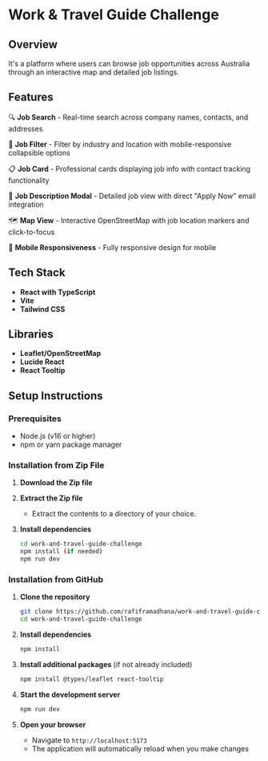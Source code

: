 # Work & Travel Guide Challenge

## Overview

It's a platform where users can browse job opportunities across Australia through an interactive map and detailed job listings.

## Features

🔍 **Job Search** - Real-time search across company names, contacts, and addresses

🎯 **Job Filter** - Filter by industry and location with mobile-responsive collapsible options

📋 **Job Card** - Professional cards displaying job info with contact tracking functionality

📄 **Job Description Modal** - Detailed job view with direct "Apply Now" email integration

🗺️ **Map View** - Interactive OpenStreetMap with job location markers and click-to-focus

📱 **Mobile Responsiveness** - Fully responsive design for mobile


## Tech Stack

- **React with TypeScript**
- **Vite**
- **Tailwind CSS**

## Libraries

- **Leaflet/OpenStreetMap**
- **Lucide React**
- **React Tooltip**

## Setup Instructions

### Prerequisites
- Node.js (v16 or higher)
- npm or yarn package manager

### Installation from Zip File

1. **Download the Zip file**

2. **Extract the Zip file**
   - Extract the contents to a directory of your choice.

3. **Install dependencies**
   ```bash
   cd work-and-travel-guide-challenge
   npm install (if needed)
   npm run dev
   ```

### Installation from GitHub

1. **Clone the repository**
   ```bash
   git clone https://github.com/rafiframadhana/work-and-travel-guide-challenge
   cd work-and-travel-guide-challenge
   ```

2. **Install dependencies**
   ```bash
   npm install
   ```

3. **Install additional packages** (if not already included)
   ```bash
   npm install @types/leaflet react-tooltip
   ```

4. **Start the development server**
   ```bash
   npm run dev
   ```

5. **Open your browser**
   - Navigate to `http://localhost:5173`
   - The application will automatically reload when you make changes



